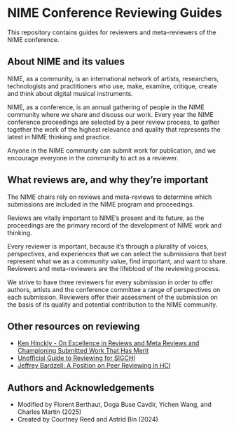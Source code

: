 # NIME Conference Reviewing Guides

This repository contains guides for reviewers and meta-reviewers of the NIME conference.

## About NIME and its values

NIME, as a community, is an international network of artists, researchers, technologists and practitioners who use, make, examine, critique, create and think about digital musical instruments.

NIME, as a conference, is an annual gathering of people in the NIME community where we share and discuss our work. Every year the NIME conference proceedings are selected by a peer review process, to gather together the work of the highest relevance and quality that represents the latest in NIME thinking and practice.

Anyone in the NIME community can submit work for publication, and we encourage everyone in the community to act as a reviewer.

## What reviews are, and why they’re important

The NIME chairs rely on reviews and meta-reviews to determine which submissions are included in the NIME program and proceedings.

Reviews are vitally important to NIME’s present and its future, as the proceedings are the primary record of the development of NIME work and thinking. 

Every reviewer is important, because it’s through a plurality of voices, perspectives, and experiences that we can select the submissions that best represent what we as a community value, find important, and want to share. Reviewers and meta-reviewers are the lifeblood of the reviewing process.

We strive to have three reviewers for every submission in order to offer authors, artists and the conference committee a range of perspectives on each submission. Reviewers offer their assessment of the submission on the basis of its quality and potential contribution to the NIME community.

## Other resources on reviewing

- [Ken Hinckly - On Excellence in Reviews and Meta Reviews and Championing Submitted Work That Has Merit](https://www.microsoft.com/en-us/research/wp-content/uploads/2016/10/Excellence-in-Reviews-MobileHCI-2015-Web-Site.pdf)
- [Unofficial Guide to Reviewing for SIGCHI](https://docs.google.com/document/d/1MpH3zV8WFU5avQHqrVTtxu-wNWzeTstxWy7K__HK5Nc/edit?tab=t.0#heading=h.mq8hia60enm8)
- [Jeffrey Bardzell: A Position on Peer Reviewing in HCI](https://interactionculture.net/2012/01/28/a-position-on-peer-reviewing-in-hci-part-2/)

## Authors and Acknowledgements

* Modified by Florent Berthaut, Doga Buse Cavdir, Yichen Wang, and Charles Martin (2025)
* Created by Courtney Reed and Astrid Bin (2024)
